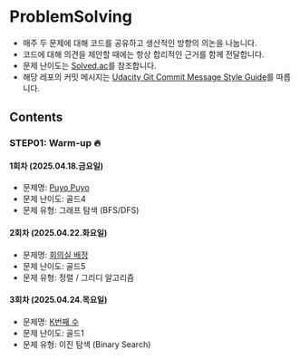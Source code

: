# ProblemSolving
* 매주 두 문제에 대해 코드를 공유하고 생산적인 방향의 의논을 나눕니다.
* 코드에 대해 의견을 제안할 때에는 항상 합리적인 근거를 함께 전달합니다.
* 문제 난이도는 [Solved.ac](https://solved.ac/guideline)를 참조합니다.
* 해당 레포의 커밋 메시지는 [Udacity Git Commit Message Style Guide](https://udacity.github.io/git-styleguide/)를 따릅니다.

## Contents
### STEP01: Warm-up 🔥
#### 1회차 (2025.04.18.금요일)
- 문제명: [Puyo Puyo](https://www.acmicpc.net/problem/11559)
- 문제 난이도: 골드4
- 문제 유형: 그래프 탐색 (BFS/DFS)

#### 2회차 (2025.04.22.화요일)
- 문제명: [회의실 배정](https://www.acmicpc.net/problem/1931)
- 문제 난이도: 골드5
- 문제 유형: 정렬 / 그리디 알고리즘

#### 3회차 (2025.04.24.목요일)
- 문제명: [K번째 수](https://www.acmicpc.net/problem/1300)
- 문제 난이도: 골드1
- 문제 유형: 이진 탐색 (Binary Search)
